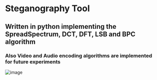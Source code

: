 # Steganography Tool

## Written in python implementing the SpreadSpectrum, DCT, DFT, LSB and BPC algorithm
### Also Video and Audio encoding algorithms are implemented for future experiments

![image](https://github.com/rajpootrana99/steganography/assets/85819112/041866ec-479f-41ec-bcbe-2bda2ecc2b6a)
